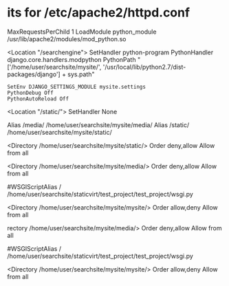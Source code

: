 # its for /etc/apache2/httpd.conf

MaxRequestsPerChild 1
LoadModule python_module /usr/lib/apache2/modules/mod_python.so


<Location "/searchengine">
    SetHandler python-program
    PythonHandler django.core.handlers.modpython
    PythonPath "['/home/user/searchsite/mysite/', '/usr/local/lib/python2.7/dist-packages/django'] + sys.path"

    SetEnv DJANGO_SETTINGS_MODULE mysite.settings
    PythonDebug Off
    PythonAutoReload Off
</Location>

<Location "/static/">
    SetHandler None
</Location>

Alias /media/ /home/user/searchsite/mysite/media/
Alias /static/ /home/user/searchsite/mysite/static/

<Directory /home/user/searchsite/mysite/static/>
Order deny,allow
Allow from all
</Directory>

<Directory /home/user/searchsite/mysite/media/>
Order deny,allow
Allow from all
</Directory>

#WSGIScriptAlias / /home/user/searchsite/staticvirt/test_project/test_project/wsgi.py

<Directory /home/user/searchsite/mysite/mysite/>
<Files wsgi.py>
Order allow,deny
Allow from all
</Files>
</Directory>



rectory /home/user/searchsite/mysite/media/>
Order deny,allow
Allow from all
</Directory>

#WSGIScriptAlias / /home/user/searchsite/staticvirt/test_project/test_project/wsgi.py

<Directory /home/user/searchsite/mysite/mysite/>
<Files wsgi.py>
Order allow,deny
Allow from all
</Files>
</Directory>

